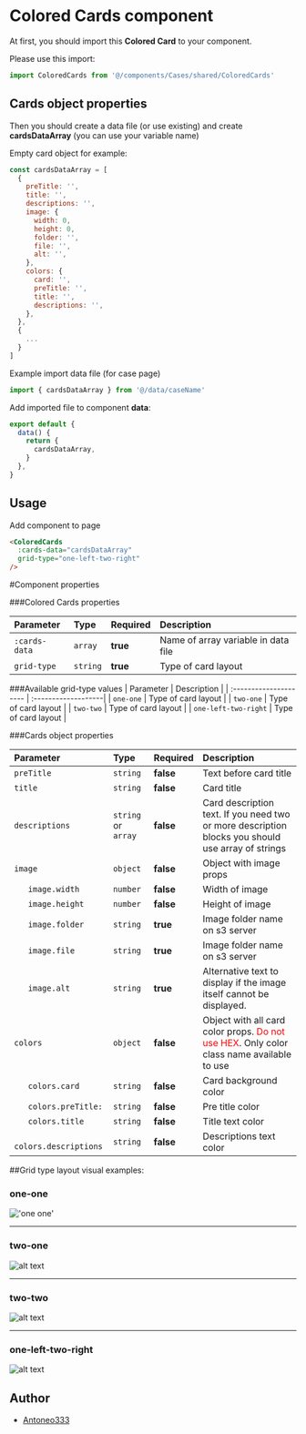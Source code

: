 # Colored Cards component

At first, you should import this **Colored Card** to your component.

Please use this import:

```javascript
import ColoredCards from '@/components/Cases/shared/ColoredCards'
```

## Cards object properties

Then you should create a data file (or use existing) and create **cardsDataArray** (you can use your variable name)


Empty card object for example:
```javascript
const cardsDataArray = [
  {
    preTitle: '',
    title: '',
    descriptions: '',
    image: {
      width: 0,
      height: 0,
      folder: '',
      file: '',
      alt: '',
    },
    colors: {
      card: '',
      preTitle: '',
      title: '',
      descriptions: '',
    },
  },
  {
    ...
  }
]
```


Example import data file (for case page)

```javascript
import { cardsDataArray } from '@/data/caseName'
```

Add imported file to component **data**:

```javascript
export default {
  data() {
    return {
      cardsDataArray,
    }
  },
}
```

## Usage
Add component to page

```html
<ColoredCards
  :cards-data="cardsDataArray" 
  grid-type="one-left-two-right"
/>
```

#Component properties

###Colored Cards properties

| Parameter     | Type     | Required | Description                          |
| :------------ | :------- | :------  | :----------------------------------- |
| `:cards-data` | `array`  | **true** | Name of array variable in data file  |
| `grid-type`   | `string` | **true** | Type of card layout                  |

###Available grid-type values
| Parameter              | Description         |
| :--------------------- | :-------------------|
| `one-one`              | Type of card layout |
| `two-one`              | Type of card layout |
| `two-two`              | Type of card layout |
| `one-left-two-right`   | Type of card layout |

###Cards object properties

| Parameter                | Type                 | Required  | Description                                                                                                             |
| :----------------------- | :------------------- | :-------- | :---------------------------------------------------------------------------------------------------------------------- |
| `preTitle`               | `string`             | **false** | Text before card title                                                                                                  |
| `title`                  | `string`             | **false** | Card title                                                                                                              |
| `descriptions`           | `string` or `array`  | **false** | Card description text. If you need two or more description blocks you should use array of strings                       |
| `image`                  | `object`             | **false** | Object with image props                                                                                                 |
| `   image.width`         | `number`             | **false** | Width of image                                                                                                          |
| `   image.height`        | `number`             | **false** | Height of image                                                                                                         |
| `   image.folder`        | `string`             | **true**  | Image folder name on s3 server                                                                                          |
| `   image.file`          | `string`             | **true**  | Image folder name on s3 server                                                                                          |
| `   image.alt`           | `string`             | **true**  | Alternative text to display if the image itself cannot be displayed.                                                    |
| `colors`                 | `object`             | **false** | Object with all card color props. <span style="color:red">Do not use HEX</span>. Only color class name available to use |
| `   colors.card`         | `string`             | **false** | Card background color                                                                                                   |
| `   colors.preTitle:`    | `string`             | **false** | Pre title color                                                                                                         |
| `   colors.title`        | `string`             | **false** | Title text color                                                                                                        |
| `   colors.descriptions` | `string`             | **false** | Descriptions text color                                                                                                 |


##Grid type layout visual examples:

### **one-one**
!['one one'](./readmeFiles/one-one.png)
<hr>

### **two-one**
![alt text](./readmeFiles/two-one.png)
<hr>

### **two-two**
![alt text](./readmeFiles/two-two.png)
<hr>

### **one-left-two-right**
![alt text](./readmeFiles/one-left-two-right.png)

## Author
- [Antoneo333](https://github.com/Antoneo-MD)
